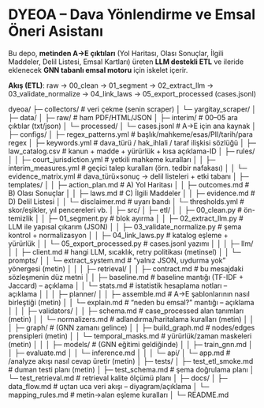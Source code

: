 # DYEOA – Dava Yönlendirme ve Emsal Öneri Asistanı

Bu depo, **metinden A→E çıktıları** (Yol Haritası, Olası Sonuçlar, İlgili Maddeler,
Delil Listesi, Emsal Kartları) üreten **LLM destekli ETL** ve ileride eklenecek
**GNN tabanlı emsal motoru** için iskelet içerir.

**Akış (ETL)**: raw → 00_clean → 01_segment → 02_extract_llm → 03_validate_normalize → 04_link_laws → 05_export_processed (cases.jsonl)


dyeoa/
├─ collectors/                          # veri çekme (senin scraper)
│  └─ yargitay_scraper/
│
├─ data/
│  ├─ raw/                              # ham PDF/HTML/JSON
│  ├─ interim/                          # 00–05 ara çıktılar (txt/json)
│  └─ processed/
│     └─ cases.jsonl                    # A→E için ana kaynak
│
├─ configs/
│  ├─ regex_patterns.yml                # başlık/mahkeme/esas/PII/tarih/para regex
│  ├─ keywords.yml                      # dava_türü / hak_ihlali / taraf ilişkisi sözlüğü
│  ├─ law_catalog.csv                   # kanun + madde + yürürlük + kısa açıklama-ID
│  ├─ rules/
│  │  ├─ court_jurisdiction.yml         # yetkili mahkeme kuralları
│  │  ├─ interim_measures.yml           # geçici talep kuralları (örn. tedbir nafakası)
│  │  └─ evidence_matrix.yml            # dava_türü×sonuç → delil listeleri + etki tabanı
│  ├─ templates/
│  │  ├─ action_plan.md                 # A) Yol Haritası
│  │  ├─ outcomes.md                    # B) Olası Sonuçlar
│  │  ├─ laws.md                        # C) İlgili Maddeler
│  │  ├─ evidence.md                    # D) Delil Listesi
│  │  └─ disclaimer.md                  # uyarı bandı
│  └─ thresholds.yml                    # skor/eşikler, yıl pencereleri vb.
│
├─ src/
│  ├─ etl/
│  │  ├─ 00_clean.py                    # ön-temizlik
│  │  ├─ 01_segment.py                  # blok ayırma
│  │  ├─ 02_extract_llm.py              # LLM ile yapısal çıkarım (JSON)
│  │  ├─ 03_validate_normalize.py       # şema kontrol + normalizasyon
│  │  ├─ 04_link_laws.py                # katalog eşleme + yürürlük
│  │  └─ 05_export_processed.py         # cases.jsonl yazımı
│  │
│  ├─ llm/
│  │  ├─ client.md                      # hangi LLM, sıcaklık, retry politikası (metinsel)
│  │  └─ prompts/
│  │     └─ extract_system.md           # “yalnız JSON, uydurma yok” yönergesi (metin)
│  │
│  ├─ retrieval/
│  │  ├─ contract.md                    # bu mesajdaki sözleşmenin düz metni
│  │  ├─ baseline.md                    # baseline mantığı (TF-IDF + Jaccard) – açıklama
│  │  └─ stats.md                       # istatistik hesaplama notları – açıklama
│  │
│  ├─ planner/
│  │  ├─ assemble.md                    # A→E şablonlarının nasıl birleştiği (metin)
│  │  └─ explain.md                     # “neden bu emsal?” mantığı – açıklama
│  │
│  ├─ validators/
│  │  ├─ schema.md                      # case_processed alan tanımları (metin)
│  │  └─ normalizers.md                 # adlandırma/haritalama kuralları (metin)
│  │
│  ├─ graph/                            # (GNN zamanı gelince)
│  │  ├─ build_graph.md                 # nodes/edges prensipleri (metin)
│  │  └─ temporal_masks.md              # yürürlük/zaman maskeleri (metin)
│  │
│  ├─ models/                           # (GNN eğitimi geldiğinde)
│  │  ├─ train_gnn.md
│  │  ├─ evaluate.md
│  │  └─ inference.md
│  │
│  └─ api/
│     └─ app.md                         # /analyze akışı nasıl cevap üretir (metin)
│
├─ tests/
│  ├─ test_etl_smoke.md                 # duman testi planı (metin)
│  ├─ test_schema.md                    # şema doğrulama planı
│  └─ test_retrieval.md                 # retrieval kalite ölçümü planı
│
├─ docs/
│  ├─ data_flow.md                      # uçtan uca veri akışı – diyagram/açıklama
│  └─ mapping_rules.md                  # metin→alan eşleme kuralları
│
└─ README.md

